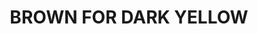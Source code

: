 ---
title: "BROWN FOR DARK YELLOW"
price: "TBA"
desc: "Bez opisa"
img_path: "/assets/img/A.MIG-1511.jpg"
brand: AMMO
available: true
special_offer: false
soon: false
cat: "Weathering"
subcat: ""
subsubcat: "wet-filteri"
---